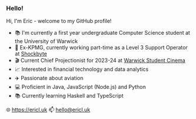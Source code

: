 ### Hello!

Hi, I'm Eric - welcome to my GitHub profile!

- 📚 I'm currently a first year undergraduate Computer Science student at the University of Warwick
- 💼 Ex-KPMG, currently working part-time as a Level 3 Support Operator at [Shockbyte](https://shockbyte.com)
- 🎬 Current Chief Projectionist for 2023-24 at [Warwick Student Cinema](https://warwick.film)
- 📈 Interested in financial technology and data analytics
- ✈️ Passionate about aviation
- 💻 Proficient in Java, JavaScript (Node.js) and Python
- 📚 Currently learning Haskell and TypeScript  

🌐 https://ericl.uk 📫 hello@ericl.uk
